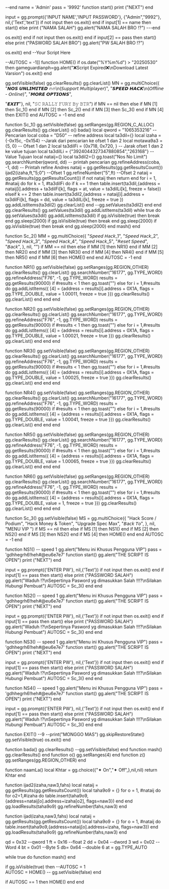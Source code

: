 --end
name = 'Admin'
pass = '9992'
function start()
print ("NEXT")
end 

input = gg.prompt({'INPUT NAME','INPUT PASSWORD'}, {"Admin","9992"}, nil,{'Text','text'})
if not input then os.exit() end
if input[1] == name then start() else
print ("NAMA SALAH")
gg.alert("NAMA SALAH BRO ⁉️") 
---end

os.exit()
end 
if not input then os.exit() end
if input[2] == pass then start() else
print ("PASWORD SALAH BRO")
gg.alert("PW SALAH BRO ⁉️") 

os.exit()
end 
--Your Script Here

--AUTOSC = -1]]
function HOME()
if os.date("%Y%m%d") > "20250530" then
gameguardianph=gg.alert("❌Script Expired❌\nDownload Latest Varsion")
os.exit()
end


gg.setVisible(false)
gg.clearResults() gg.clearList()
MN = gg.multiChoice({
 "𝙉𝙊𝙎 𝙐𝙉𝙇𝙄𝙈𝙄𝙏𝙀𝘿 🔥🔥\n(𝘚𝘶𝘱𝘱𝘰𝘳𝘵 𝘔𝘶𝘭𝘵𝘪𝘱𝘭𝘢𝘺𝘦𝘳)",
 "𝙎𝙋𝙀𝙀𝘿 𝙃𝘼𝘾𝙆\n(𝘖𝘧𝘧𝘭𝘪𝘯𝘦 - 𝘖𝘯𝘭𝘪𝘯𝘦)",
 "𝙈𝙊𝙍𝙀 𝙊𝙋𝙏𝙄𝙊𝙉𝙎",

 "𝙀𝙓𝙄𝙏"}, nil, "𝚂𝙲 𝚁𝙰𝙻𝙻𝚈 𝙵𝚄𝚁𝚈 𝙱𝚢 𝙱𝚃𝚁")
if MN == nil then else
if MN [1] then Sc_1() end
if MN [2] then Sc_2() end
if MN [3] then Sc_3() end
if MN [4] then EXIT() end 
AUTOSC = -1   end  end

function Sc_1() 
gg.setVisible(false)
gg.setRanges(gg.REGION_C_ALLOC) 
gg.clearResults() gg.clearList()
o() bada()
local qword = "1065353216" -- Pencarian
local coba = "D50" -- refine address
local ta3dil={}
local izaha = {-0x15c, -0x154} --Jarak dari pencarian ke ofset 1 dan 2 
local motawa9a3 = {5, 0} -- Ofset 1 dan 2
local ta3dilFi = {0x718, 0x720, } -- Jarak ofset 1 dan 2 ke value tujuan
local ta3dilLi = {"3924044327347880854","263168"} --Value Tujuan
local nataij={}
local ta3dil2={}
gg.toast("Nos No Limit")
gg.searchNumber(qword, dd) -- printah pencarian 
gg.refineAddress(coba, -1, dd) -- Printah refine Andres
nataij = gg.getResults(gg.getResultsCount())
ijad2(izaha,ft,"5;0") --Ofset 1
gg.refineNumber("5",ft) --Ofset 2
nataij = gg.getResults(gg.getResultsCount())
if not nataij then return end
for i = 1, #nataij do
for k = 1, #ta3dilFi do
if k == 1 then
table.insert(ta3dil,{address = nataij[i].address + ta3dilFi[k], flags = at, value = ta3dilLi[k], freeze = false})
elseif k == 2 then
table.insert(ta3dil2,{address = nataij[i].address + ta3dilFi[k], flags = dd, value = ta3dilLi[k], freeze = true }) gg.addListItems(ta3dil2) gg.clearList() end
--gg.setValues(ta3dil2)
end
end
gg.clearResults()
gg.setValues(ta3dil)
gg.addListItems(ta3dil)
while true do
gg.setValues(ta3dil)
gg.addListItems(ta3dil)
if gg.isVisible(true) then break end
gg.sleep(2000)
if gg.isVisible(true) then break end
gg.sleep(2000)
if gg.isVisible(true) then break end
gg.sleep(2000)
end
mash()
end


function Sc_2() 
MM = gg.multiChoice({
 "𝘚𝘱𝘦𝘦𝘥 𝘏𝘢𝘤𝘬_1",
 "𝘚𝘱𝘦𝘦𝘥 𝘏𝘢𝘤𝘬_2",
 "𝘚𝘱𝘦𝘦𝘥 𝘏𝘢𝘤𝘬_3",
 "𝘚𝘱𝘦𝘦𝘥 𝘏𝘢𝘤𝘬_4",
 "𝘚𝘱𝘦𝘦𝘥 𝘏𝘢𝘤𝘬_5",
 "𝘙𝘦𝘴𝘦𝘵 𝘚𝘱𝘦𝘦𝘥",
 "𝘉𝘢𝘤𝘬", }, nil, "")
if MM == nil then else
if MM  [1] then NR1() end 
if MM  [2] then NR2() end
if MM  [3] then NR3() end 
if MM  [4] then NR4() end
if MM  [5] then NR5() end
if MM  [6] then HOME() end
end
AUTOSC = -1
end

function NR1() 
gg.setVisible(false)
gg.setRanges(gg.REGION_OTHER)
   gg.clearResults() gg.clearList() 
   gg.searchNumber("16177", gg.TYPE_WORD)
   gg.refineAddress("F76", -1, gg.TYPE_WORD)
   results = gg.getResults(90000)
if #results < 1 then gg.toast("") else
for i = 1,#results do
gg.addListItems({
[4] = {address = results[i].address + 0X1A,
flags = gg.TYPE_DOUBLE, value = 1.00011,
freeze = true }}) gg.clearResults() gg.clearList()
end end end

function NR2() 
gg.setVisible(false)
gg.setRanges(gg.REGION_OTHER)
   gg.clearResults() gg.clearList() 
   gg.searchNumber("16177", gg.TYPE_WORD)
   gg.refineAddress("F76", -1, gg.TYPE_WORD)
   results = gg.getResults(90000)
if #results < 1 then gg.toast("") else
for i = 1,#results do
gg.addListItems({
[4] = {address = results[i].address + 0X1A,
flags = gg.TYPE_DOUBLE, value = 1.00021,
freeze = true }}) gg.clearResults() gg.clearList() end end end

function NR3() 
gg.setVisible(false)
gg.setRanges(gg.REGION_OTHER)
   gg.clearResults() gg.clearList() 
   gg.searchNumber("16177", gg.TYPE_WORD)
   gg.refineAddress("F76", -1, gg.TYPE_WORD)
   results = gg.getResults(90000)
if #results < 1 then gg.toast("") else
for i = 1,#results do
gg.addListItems({
[4] = {address = results[i].address + 0X1A,
flags = gg.TYPE_DOUBLE, value = 1.00025,
freeze = true }}) gg.clearResults() gg.clearList() end end end

function NR4()
gg.setVisible(false)
gg.setRanges(gg.REGION_OTHER)
   gg.clearResults() gg.clearList() 
   gg.searchNumber("16177", gg.TYPE_WORD)
   gg.refineAddress("F76", -1, gg.TYPE_WORD)
   results = gg.getResults(90000)
if #results < 1 then gg.toast("") else
for i = 1,#results do
gg.addListItems({
[4] = {address = results[i].address + 0X1A,
flags = gg.TYPE_DOUBLE, value = 1.00041,
freeze = true }}) gg.clearResults() gg.clearList() end end end

function NR5() 
gg.setVisible(false)
gg.setRanges(gg.REGION_OTHER)
   gg.clearResults() gg.clearList() 
   gg.searchNumber("16177", gg.TYPE_WORD)
   gg.refineAddress("F76", -1, gg.TYPE_WORD)
   results = gg.getResults(90000)
if #results < 1 then gg.toast("") else
for i = 1,#results do
gg.addListItems({
[4] = {address = results[i].address + 0X1A,
flags = gg.TYPE_DOUBLE, value = 1.00065,
freeze = true }}) gg.clearResults() gg.clearList() end end end

function NR6() 
gg.setVisible(false)
gg.setRanges(gg.REGION_OTHER)
   gg.clearResults() gg.clearList() 
   gg.searchNumber("16177", gg.TYPE_WORD)
   gg.refineAddress("F76", -1, gg.TYPE_WORD)
   results = gg.getResults(90000)
if #results < 1 then gg.toast("") else
for i = 1,#results do
gg.addListItems({
[4] = {address = results[i].address + 0X1A,
flags = gg.TYPE_DOUBLE, value = 1,
freeze = true }}) gg.clearResults() gg.clearList() end end end

function Sc_3() 
gg.setVisible(false)
MS = gg.multiChoice({
 "Hack Score / Podium",
 "Hack Money & Token",
 "Upgrade Spec Max",
 "𝘉𝘢𝘤𝘬 𝘛𝘰", }, nil, "MENU VIP ")
if MS == nil then else
if MS  [1] then NS1() end 
if MS  [2] then NS2() end
if MS  [3] then NS2() end
if MS  [4] then HOME() end
end
AUTOSC = -1
end

function NS1() -- speed 1
gg.alert("Menu ini Khusus Pengguna VIP") 
pass = 'gdhhegrh6!heh#@eu6e7e7'
function start()
gg.alert("THE SCRIPT IS OPEN") 
print ("NEXT")
end 

input = gg.prompt({'ENTER PW'}, nil,{'Text'})
if not input then os.exit() end
if input[1] == pass then start() else
print ("PASSWORD SALAH")
gg.alert("Waduh ⁉️\nSepertinya Pasword yg dimasukkan Salah !!!?\nSilakan Hubungi Pembuat") 
AUTOSC =  Sc_3() end end

function NS2() -- speed 1
gg.alert("Menu ini Khusus Pengguna VIP") 
pass = 'gdhhegrh6!heh#@eu6e7e7'
function start()
gg.alert("THE SCRIPT IS OPEN") 
print ("NEXT")
end 

input = gg.prompt({'ENTER PW'}, nil,{'Text'})
if not input then os.exit() end
if input[1] == pass then start() else
print ("PASSWORD SALAH")
gg.alert("Waduh ⁉️\nSepertinya Pasword yg dimasukkan Salah !!!?\nSilakan Hubungi Pembuat") 
AUTOSC =  Sc_3() end end

function NS3() -- speed 1
gg.alert("Menu ini Khusus Pengguna VIP") 
pass = 'gdhhegrh6!heh#@eu6e7e7'
function start()
gg.alert("THE SCRIPT IS OPEN") 
print ("NEXT")
end 

input = gg.prompt({'ENTER PW'}, nil,{'Text'})
if not input then os.exit() end
if input[1] == pass then start() else
print ("PASSWORD SALAH")
gg.alert("Waduh ⁉️\nSepertinya Pasword yg dimasukkan Salah !!!?\nSilakan Hubungi Pembuat") 
AUTOSC =  Sc_3() end end

function NS4() -- speed 1
gg.alert("Menu ini Khusus Pengguna VIP") 
pass = 'gdhhegrh6!heh#@eu6e7e7'
function start()
gg.alert("THE SCRIPT IS OPEN") 
print ("NEXT")
end 

input = gg.prompt({'ENTER PW'}, nil,{'Text'})
if not input then os.exit() end
if input[1] == pass then start() else
print ("PASSWORD SALAH")
gg.alert("Waduh ⁉️\nSepertinya Pasword yg dimasukkan Salah !!!?\nSilakan Hubungi Pembuat") 
AUTOSC =  Sc_3() end end

function EXIT() --9
--print("MONGGO MAS")
gg.skipRestoreState()
gg.setVisible(true)
os.exit()
end

function bada()
gg.clearResults()
--gg.setVisible(false)
end
function mash()
gg.clearResults()
end
function o()
gg.setRanges(4)
end
function z()
gg.setRanges(gg.REGION_OTHER)
end

function naamLa()
local Khtar = gg.choice({"✦   On","✦   Off",},nil,nil)
return Khtar end

function ijad2(izaha,naw3,fahs)
local nataij = gg.getResults(gg.getResultsCount())
local taha9o9 = {}
for o = 1, #nataij do
for o2=1,#izaha do
table.insert(taha9o9,{address=nataij[o].address+izaha[o2], flags=naw3}) end end
gg.loadResults(taha9o9)
gg.refineNumber(fahs,naw3) end

function ijad(izaha,naw3,fahs)
local nataij = gg.getResults(gg.getResultsCount())
local taha9o9 = {}
for o = 1, #nataij do
table.insert(taha9o9,{address=nataij[o].address+izaha, flags=naw3}) end
gg.loadResults(taha9o9)
gg.refineNumber(fahs,naw3)
end

qd = 0x32 --qword 1
ft = 0x16 --float 2
dd = 0x04 --dword 3
wd = 0x02 --Word 4
bt = 0x01 --Byte 5
db= 0x64 --double 6
at = gg.TYPE_AUTO

while true do function mash() end

  if gg.isVisible(true) then
    --AUTOSC = 1   
    AUTOSC = HOME()
 --   gg.setVisible(false)
  end

if AUTOSC == 1 then HOME() 
    end 
end

